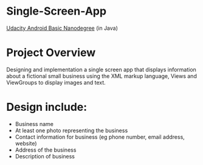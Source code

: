 # Single-Screen-App
[Udacity Android Basic Nanodegree](https://www.udacity.com/course/android-basics-nanodegree-by-google--nd803) (in Java)


# Project Overview
Designing and implementation a single screen app that displays information about a fictional small business using the XML markup language, Views and ViewGroups to display images and text.


# Design include:
- Business name
- At least one photo representing the business
- Contact information for business (eg phone number, email address, website)
- Address of the business
- Description of business

